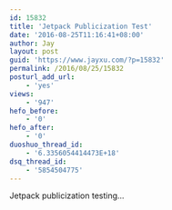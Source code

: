 ```yaml
---
id: 15832
title: 'Jetpack Publicization Test'
date: '2016-08-25T11:16:41+08:00'
author: Jay
layout: post
guid: 'https://www.jayxu.com/?p=15832'
permalink: /2016/08/25/15832
posturl_add_url:
    - 'yes'
views:
    - '947'
hefo_before:
    - '0'
hefo_after:
    - '0'
duoshuo_thread_id:
    - '6.3356054414473E+18'
dsq_thread_id:
    - '5854504775'
---
```


Jetpack publicization testing...